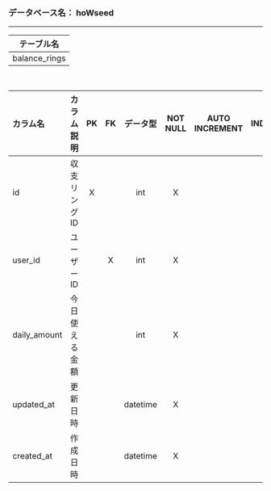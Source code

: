 
### データベース名： hoWseed
- - - -

<!-- option + F = formatting -->
|  テーブル名   |
| :-----------: |
| balance_rings |
<br>

| カラム名     |   カラム説明   |   PK   |   FK   | データ型 | NOT NULL | AUTO INCREMENT | INDEX  | DEFAULT | 備考   |
| :----------- | :------------: | :----: | :----: | :------: | :------: | :------------: | :----: | :-----: | :----- |
| id           |  収支リングID  |   X    | &nbsp; |   int    |    X     |     &nbsp;     | &nbsp; | &nbsp;  | &nbsp; |
| user_id      |   ユーザーID   | &nbsp; |   X    |   int    |    X     |     &nbsp;     | &nbsp; | &nbsp;  | &nbsp; |
| daily_amount | 今日使える金額 | &nbsp; | &nbsp; |   int    |    X     |     &nbsp;     | &nbsp; | &nbsp;  | &nbsp; |
| updated_at   |    更新日時    | &nbsp; | &nbsp; | datetime |    X     |     &nbsp;     | &nbsp; | &nbsp;  | &nbsp; |
| created_at   |    作成日時    | &nbsp; | &nbsp; | datetime |    X     |     &nbsp;     | &nbsp; | &nbsp;  | &nbsp; |
